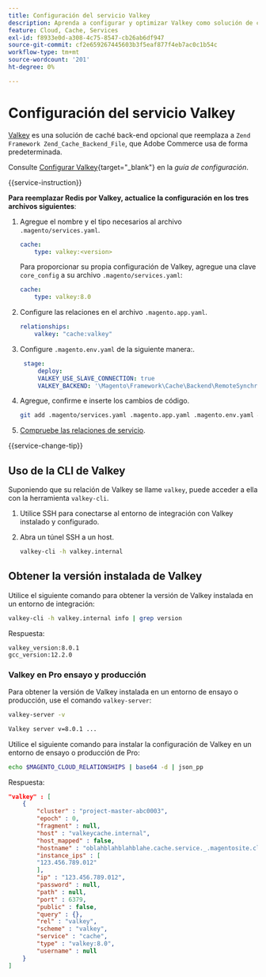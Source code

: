 ```yaml
---
title: Configuración del servicio Valkey
description: Aprenda a configurar y optimizar Valkey como solución de caché back-end para Adobe Commerce en infraestructura en la nube.
feature: Cloud, Cache, Services
exl-id: f8933e0d-a308-4c75-8547-cb26ab6df947
source-git-commit: cf2e659267445603b3f5eaf877f4eb7ac0c1b54c
workflow-type: tm+mt
source-wordcount: '201'
ht-degree: 0%

---
```


# Configuración del servicio Valkey

[Valkey](https://valkey.io) es una solución de caché back-end opcional que reemplaza a `Zend Framework Zend_Cache_Backend_File`, que Adobe Commerce usa de forma predeterminada.

Consulte [Configurar Valkey](https://experienceleague.adobe.com/docs/commerce-operations/configuration-guide/cache/valkey/config-valkey.html){target="_blank"} en la _guía de configuración_.

{{service-instruction}}

**Para reemplazar Redis por Valkey, actualice la configuración en los tres archivos siguientes**:

1. Agregue el nombre y el tipo necesarios al archivo `.magento/services.yaml`.

   ```yaml
   cache:
       type: valkey:<version>
   ```

   Para proporcionar su propia configuración de Valkey, agregue una clave `core_config` a su archivo `.magento/services.yaml`:

   ```yaml
   cache:
       type: valkey:8.0
   ```

1. Configure las relaciones en el archivo `.magento.app.yaml`.

   ```yaml
   relationships:
       valkey: "cache:valkey"
   ```

1. Configure `.magento.env.yaml` de la siguiente manera:.

   ```yaml
    stage:
        deploy:
        VALKEY_USE_SLAVE_CONNECTION: true
        VALKEY_BACKEND: '\Magento\Framework\Cache\Backend\RemoteSynchronizedCache'
   ```

1. Agregue, confirme e inserte los cambios de código.

   ```bash
   git add .magento/services.yaml .magento.app.yaml .magento.env.yaml && git commit -m "Enable valkey service" && git push origin <branch-name>
   ```

1. [Compruebe las relaciones de servicio](services-yaml.md#service-relationships).

{{service-change-tip}}

## Uso de la CLI de Valkey

Suponiendo que su relación de Valkey se llame `valkey`, puede acceder a ella con la herramienta `valkey-cli`.

1. Utilice SSH para conectarse al entorno de integración con Valkey instalado y configurado.

1. Abra un túnel SSH a un host.

   ```bash
   valkey-cli -h valkey.internal
   ```

## Obtener la versión instalada de Valkey

Utilice el siguiente comando para obtener la versión de Valkey instalada en un entorno de integración:

```bash
valkey-cli -h valkey.internal info | grep version
```

Respuesta:

```
valkey_version:8.0.1
gcc_version:12.2.0
```

### Valkey en Pro ensayo y producción

Para obtener la versión de Valkey instalada en un entorno de ensayo o producción, use el comando `valkey-server`:

```bash
valkey-server -v
```

```bash
Valkey server v=8.0.1 ...
```

Utilice el siguiente comando para instalar la configuración de Valkey en un entorno de ensayo o producción de Pro:

```bash
echo $MAGENTO_CLOUD_RELATIONSHIPS | base64 -d | json_pp
```

Respuesta:

```json
"valkey" : [
    {
        "cluster" : "project-master-abc0003",
        "epoch" : 0,
        "fragment" : null,
        "host" : "valkeycache.internal",
        "host_mapped" : false,
        "hostname" : "oblahblahblahblahe.cache.service._.magentosite.cloud",
        "instance_ips" : [
        "123.456.789.012"
        ],
        "ip" : "123.456.789.012",
        "password" : null,
        "path" : null,
        "port" : 6379,
        "public" : false,
        "query" : {},
        "rel" : "valkey",
        "scheme" : "valkey",
        "service" : "cache",
        "type" : "valkey:8.0",
        "username" : null
    }
]
```

